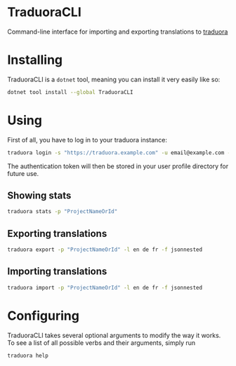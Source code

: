 # TraduoraCLI
Command-line interface for importing and exporting translations to [traduora](https://traduora.com/)

# Installing
TraduoraCLI is a `dotnet` tool, meaning you can install it very easily like so:
```sh
dotnet tool install --global TraduoraCLI
```

# Using
First of all, you have to log in to your traduora instance:
```sh
traduora login -s "https://traduora.example.com" -u email@example.com -p mypassword
```
The authentication token will then be stored in your user profile directory for future use.

## Showing stats
```sh
traduora stats -p "ProjectNameOrId"
```

## Exporting translations
```sh
traduora export -p "ProjectNameOrId" -l en de fr -f jsonnested
```

## Importing translations
```sh
traduora import -p "ProjectNameOrId" -l en de fr -f jsonnested
```

# Configuring
TraduoraCLI takes several optional arguments to modify the way it works. To see a list of all possible verbs and their arguments, simply run
```sh
traduora help
```
